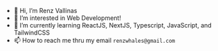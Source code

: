 - 👋 Hi, I’m Renz Vallinas
- 👀 I’m interested in Web Development!
- 🌱 I’m currently learning ReactJS, NextJS, Typescript, JavaScript, and TailwindCSS
- 📫 How to reach me thru my email `renzwhales@gmail.com`

<!---
renzoyyan/renzoyyan is a ✨ special ✨ repository because its `README.md` (this file) appears on your GitHub profile.
You can click the Preview link to take a look at your changes.
--->
